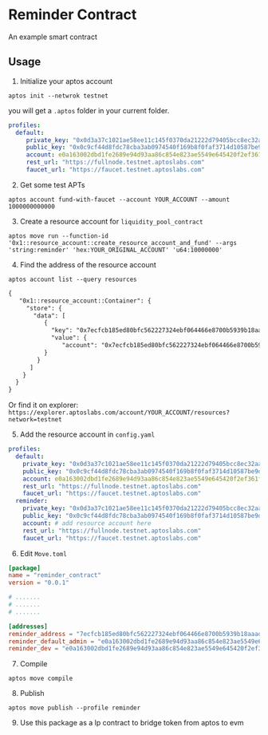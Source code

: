 # Reminder Contract
An example smart contract

## Usage

1. Initialize your aptos account
```shell
aptos init --netwrok testnet
```
you will get a `.aptos` folder in your current folder.
```yaml
profiles:
  default:
     private_key: "0x0d3a37c1021ae58ee11c145f0370da21222d79405bcc8ec32aa06fbc791e5b3b"
     public_key: "0x0c9cf44d8fdc78cba3ab0974540f169b8f0faf3714d10587be9d55ac00f21adb"
     account: e0a163002dbd1fe2689e94d93aa86c854e823ae5549e645420f2ef361fe63c11 #YOUR_ORIGINAL_ACCOUNT
     rest_url: "https://fullnode.testnet.aptoslabs.com"
     faucet_url: "https://faucet.testnet.aptoslabs.com"
```

2. Get some test APTs
```shell
aptos account fund-with-faucet --account YOUR_ACCOUNT --amount 1000000000000
```



3. Create a resource account for `liquidity_pool_contract`
```shell
aptos move run --function-id '0x1::resource_account::create_resource_account_and_fund' --args 'string:reminder' 'hex:YOUR_ORIGINAL_ACCOUNT' 'u64:10000000'
```

4. Find the address of the resource account
```shell
aptos account list --query resources
```

```txt
{
   "0x1::resource_account::Container": {
     "store": {
       "data": [
          {
            "key": "0x7ecfcb185ed80bfc562227324ebf064466e8700b5939b18aaad1af8ed5f1d1a6",
            "value": {
               "account": "0x7ecfcb185ed80bfc562227324ebf064466e8700b5939b18aaad1af8ed5f1d1a6" # this is it, pad zeros to the left if it's shorter than 64 hex chars
          }
        }
      ]
    }
  }
}
```

Or find it on explorer: `https://explorer.aptoslabs.com/account/YOUR_ACCOUNT/resources?network=testnet`

5. Add the resource account in `config.yaml`
```yaml
profiles:
  default:
    private_key: "0x0d3a37c1021ae58ee11c145f0370da21222d79405bcc8ec32aa06fbc791e5b3b"
    public_key: "0x0c9cf44d8fdc78cba3ab0974540f169b8f0faf3714d10587be9d55ac00f21adb"
    account: e0a163002dbd1fe2689e94d93aa86c854e823ae5549e645420f2ef361fe63c11 #YOUR_ORIGINAL_ACCOUNT
    rest_url: "https://fullnode.testnet.aptoslabs.com"
    faucet_url: "https://faucet.testnet.aptoslabs.com"
  reminder:
    private_key: "0x0d3a37c1021ae58ee11c145f0370da21222d79405bcc8ec32aa06fbc791e5b3b"
    public_key: "0x0c9cf44d8fdc78cba3ab0974540f169b8f0faf3714d10587be9d55ac00f21adb"
    account: # add resource account here
    rest_url: "https://fullnode.testnet.aptoslabs.com"
    faucet_url: "https://faucet.testnet.aptoslabs.com"
```

6. Edit `Move.toml`
  ```toml
[package]
name = "reminder_contract"
version = "0.0.1"

# .......
# .......
# .......

[addresses]
reminder_address = "7ecfcb185ed80bfc562227324ebf064466e8700b5939b18aaad1af8ed5f1d1a6" # replace with the resource account
reminder_default_admin = "e0a163002dbd1fe2689e94d93aa86c854e823ae5549e645420f2ef361fe63c11" # replace with your account
reminder_dev = "e0a163002dbd1fe2689e94d93aa86c854e823ae5549e645420f2ef361fe63c11" # replace with your account
```

7. Compile
```shell
aptos move compile
```

8. Publish
```shell
aptos move publish --profile reminder
```

9. Use this package as a lp contract to bridge token from aptos to evm
